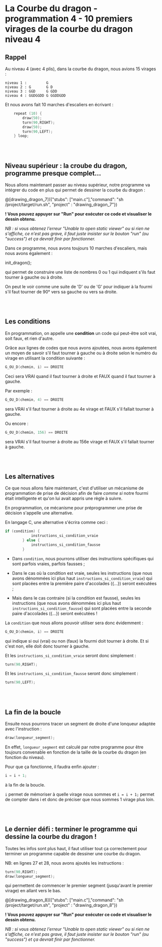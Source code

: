 # La Courbe du dragon - programmation 4 - 10 premiers virages de la courbe du dragon niveau 4

## Rappel

Au niveau 4 (avec 4 plis), dans la courbe du dragon, nous avions 15 virages :

```
niveau 1 :         G
niveau 2 : G       G D
niveau 3 : GGD     G GDD
niveau 4 : GGDGGDD G GGDDGDD
```

Et nous avons fait 10 marches d'escaliers en écrivant : 

```C
    repeat (10) {
		draw(50);
		turn(90,RIGHT);
		draw(50);
		turn(90,LEFT);
    } loop;
```

<br><br>

## Niveau supérieur : la croube du dragon, programme presque complet...

Nous allons maintenant passer au niveau supérieur, notre programme va intégrer du code en plus qui permet de dessiner la courbe du dragon :

@[drawing_dragon_7]({"stubs": ["main.c"],"command": "sh /project/target/run.sh", "project" : "drawing_dragon_7"})

**! Vous pouvez appuyer sur "Run" pour exécuter ce code et visualiser le dessin obtenu.**

*NB : si vous obtenez l'erreur "Unable to open static viewer" ou si rien ne s'affiche, ce n'est pas grave, il faut juste insister sur le bouton "run" (ou "success") et ça devrait finir par fonctionner.*

Dans ce programme, nous avons toujours 10 marches d'escaliers, mais nous avons également :

init_dragon();

qui permet de construire une liste de nombres 0 ou 1 qui indiquent s'ils faut tourner à gauche ou à droite.

On peut le voir comme une suite de 'D' ou de 'G' pour indiquer à la fourmi s'il faut tourner de 90° vers sa gauche ou vers sa droite.

<br><br>

## Les conditions

En programmation, on appelle une **condition** un code qui peut-être soit vrai, soit faux, et rien d'autre.

Grâce aux lignes de codes que nous avons ajoutées, nous avons également un moyen de savoir s'il faut tourner à gauche ou à droite selon le numéro du virage en utilisant la condition suivante&nbsp;:

```C
G_OU_D(chemin, i) == DROITE
```

Ceci sera VRAI quand il faut tourner à droite et FAUX quand il faut tourner à gauche.

Par exemple :

```C
G_OU_D(chemin, 4) == DROITE
```

sera VRAI s'il faut tourner à droite au 4e virage et FAUX s'il fallait tourner à gauche.

Ou encore :

```C
G_OU_D(chemin, 156) == DROITE
```

sera VRAI s'il faut tourner à droite au 156e virage et FAUX s'il fallait tourner à gauche.

<br><br>

## Les alternatives

Ce que nous allons faire maintenant, c'est d'utiliser un mécanisme de programmation de prise de décision afin de faire *comme si* notre fourmi était intelligente et qu'on lui avait appris une règle à suivre.

En programmation, ce mécanisme pour préprogrammer une prise de décision s'appelle une alternative.

En langage C, une alternative s'écrira comme ceci :

```C
if (condition) {
            instructions_si_condition_vraie
        } else {
            instructions_si_condition_fausse
        }

```

- Dans `condition`, nous pourrons utiliser des instructions spécifiques qui sont parfois vraies, parfois fausses ;

- Dans le cas où la condition est vraie, seules les instructions (que nous avons dénommées ici plus haut `instructions_si_condition_vraie`) qui sont placées entre la première paire d'accolades ({...}) seront exécutées ;

- Mais dans le cas contraire (si la condition est fausse), seules les instructions (que nous avons dénommées ici plus haut `instructions_si_condition_fausse`) qui sont placées entre la seconde paire d'accolades ({...}) seront exécutées !

La `condition` que nous allons pouvoir utiliser sera donc évidemment :

```C
G_OU_D(chemin, i) == DROITE
```

qui indique si oui (vrai) ou non (faux) la fourmi doit tourner à droite. Et si c'est non, elle doit donc tourner à gauche.

Et les `instructions_si_condition_vraie` seront donc simplement :

```C
turn(90,RIGHT);
```

Et les `instructions_si_condition_fausse` seront donc simplement :

```C
turn(90,LEFT);
```

<br><br>

## La fin de la boucle

Ensuite nous pourrons tracer un segment de droite d'une lonqueur adaptée avec l'instruction :

```C
draw(longueur_segment);
```
En effet, `longueur_segment` est calculé par notre programme pour être toujours convenable en fonction de la taille de la courbe du dragon (en fonction du niveau).

Pour que ça fonctionne, il faudra enfin ajouter :

```C
i = i + 1;
```

à la fin de la boucle.

`i` permet de mémoriser à quelle virage nous sommes et `i = i + 1;` permet de compter dans i et donc de préciser que nous sommes 1 virage plus loin.

<br><br>

## Le dernier défi : terminer le programme qui dessine la courbe du dragon !

Toutes les infos sont plus haut, il faut utiliser tout ça correctement pour terminer un programme capable de dessiner une courbe du dragon.

NB: en lignes 27 et 28, nous avons ajoutés les instructions :

```C
turn(90,RIGHT);
draw(longueur_segment);
```

qui permettent de commencer le premier segment (jusqu'avant le premier virage) en allant vers le bas.

@[drawing_dragon_8]({"stubs": ["main.c"],"command": "sh /project/target/run.sh", "project" : "drawing_dragon_8"})

**! Vous pouvez appuyer sur "Run" pour exécuter ce code et visualiser le dessin obtenu.**

*NB : si vous obtenez l'erreur "Unable to open static viewer" ou si rien ne s'affiche, ce n'est pas grave, il faut juste insister sur le bouton "run" (ou "success") et ça devrait finir par fonctionner.*
